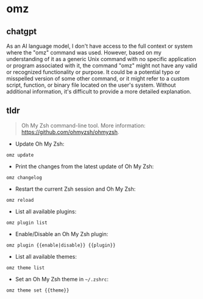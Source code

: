 # omz 
## chatgpt 
As an AI language model, I don't have access to the full context or system where the "omz" command was used. However, based on my understanding of it as a generic Unix command with no specific application or program associated with it, the command "omz" might not have any valid or recognized functionality or purpose. It could be a potential typo or misspelled version of some other command, or it might refer to a custom script, function, or binary file located on the user's system. Without additional information, it's difficult to provide a more detailed explanation. 

## tldr 
 
> Oh My Zsh command-line tool.
> More information: <https://github.com/ohmyzsh/ohmyzsh>.

- Update Oh My Zsh:

`omz update`

- Print the changes from the latest update of Oh My Zsh:

`omz changelog`

- Restart the current Zsh session and Oh My Zsh:

`omz reload`

- List all available plugins:

`omz plugin list`

- Enable/Disable an Oh My Zsh plugin:

`omz plugin {{enable|disable}} {{plugin}}`

- List all available themes:

`omz theme list`

- Set an Oh My Zsh theme in `~/.zshrc`:

`omz theme set {{theme}}`
